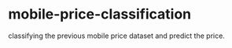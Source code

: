 # mobile-price-classification
classifying the previous mobile price dataset and predict the price. 
